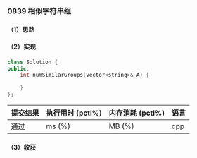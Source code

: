 ### 0839 相似字符串组

#### （1）思路

#### （2）实现

```cpp
class Solution {
public:
    int numSimilarGroups(vector<string>& A) {

    }
};
```

| 提交结果 | 执行用时 (pctl%) | 内存消耗 (pctl%) | 语言 |
|:---------|:-----------------|:-----------------|:-----|
| 通过     |  ms (%)   |  MB (%)  | cpp  |

#### （3）收获
